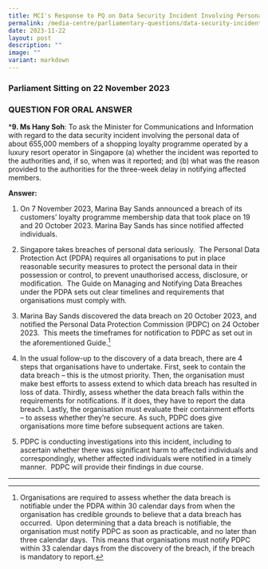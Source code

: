 ```yaml
---
title: MCI's Response to PQ on Data Security Incident Involving Personal Data
permalink: /media-centre/parliamentary-questions/data-security-incident-involving-personal-data/
date: 2023-11-22
layout: post
description: ""
image: ""
variant: markdown
---
```

### Parliament Sitting on 22 November 2023

### QUESTION FOR ORAL ANSWER

***9. Ms Hany Soh**: To ask the Minister for Communications and Information with regard to the data security incident involving the personal data of about 655,000 members of a shopping loyalty programme operated by a luxury resort operator in Singapore (a) whether the incident was reported to the authorities and, if so, when was it reported; and (b) what was the reason provided to the authorities for the three-week delay in notifying affected members.

**Answer:**

1.  On 7 November 2023, Marina Bay Sands announced a breach of its customers’ loyalty programme membership data that took place on 19 and 20 October 2023. Marina Bay Sands has since notified affected individuals. 

2.  Singapore takes breaches of personal data seriously.  The Personal Data Protection Act (PDPA) requires all organisations to put in place reasonable security measures to protect the personal data in their possession or control, to prevent unauthorised access, disclosure, or modification.  The Guide on Managing and Notifying Data Breaches under the PDPA sets out clear timelines and requirements that organisations must comply with.

3.  Marina Bay Sands discovered the data breach on 20 October 2023, and notified the Personal Data Protection Commission (PDPC) on 24 October 2023.  This meets the timeframes for notification to PDPC as set out in the aforementioned Guide.[^1]

4.  In the usual follow-up to the discovery of a data breach, there are 4 steps that organisations have to undertake. First, seek to contain the data breach – this is the utmost priority. Then, the organisation must make best efforts to assess extend to which data breach has resulted in loss of data. Thirdly, assess whether the data breach falls within the requirements for notifications. If it does, they have to report the data breach. Lastly, the organisation must evaluate their containment efforts – to assess whether they’re secure. As such, PDPC does give organisations more time before subsequent actions are taken. 
    
5.  PDPC is conducting investigations into this incident, including to ascertain whether there was significant harm to affected individuals and correspondingly, whether affected individuals were notified in a timely manner.  PDPC will provide their findings in due course.
    
------------------------------------------------------------------------------------

[^1]: Organisations are required to assess whether the data breach is notifiable under the PDPA within 30 calendar days from when the organisation has credible grounds to believe that a data breach has occurred.  Upon determining that a data breach is notifiable, the organisation must notify PDPC as soon as practicable, and no later than three calendar days.  This means that organisations must notify PDPC within 33 calendar days from the discovery of the breach, if the breach is mandatory to report.